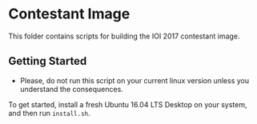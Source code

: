 # Contestant Image

This folder contains scripts for building the IOI 2017 contestant image.

## Getting Started

* Please, do not run this script on your current linux version unless you understand the consequences.

To get started, install a fresh Ubuntu 16.04 LTS Desktop on your system, and then run ``install.sh``.
